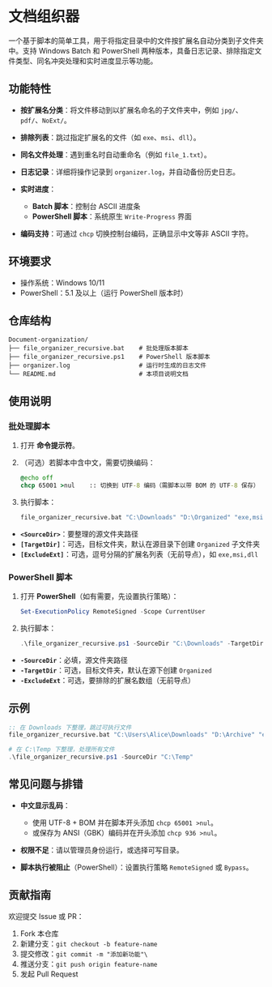 # 文档组织器

一个基于脚本的简单工具，用于将指定目录中的文件按扩展名自动分类到子文件夹中。支持 Windows Batch 和 PowerShell 两种版本，具备日志记录、排除指定文件类型、同名冲突处理和实时进度显示等功能。

## 功能特性

* **按扩展名分类**：将文件移动到以扩展名命名的子文件夹中，例如 `jpg/`、`pdf/`、`NoExt/`。
* **排除列表**：跳过指定扩展名的文件（如 `exe`、`msi`、`dll`）。
* **同名文件处理**：遇到重名时自动重命名（例如 `file_1.txt`）。
* **日志记录**：详细将操作记录到 `organizer.log`，并自动备份历史日志。
* **实时进度**：

  * **Batch 脚本**：控制台 ASCII 进度条
  * **PowerShell 脚本**：系统原生 `Write-Progress` 界面
* **编码支持**：可通过 `chcp` 切换控制台编码，正确显示中文等非 ASCII 字符。

## 环境要求

* 操作系统：Windows 10/11
* PowerShell：5.1 及以上（运行 PowerShell 版本时）

## 仓库结构

```
Document-organization/
├── file_organizer_recursive.bat    # 批处理版本脚本
├── file_organizer_recursive.ps1    # PowerShell 版本脚本
├── organizer.log                   # 运行时生成的日志文件
└── README.md                       # 本项目说明文档
```

## 使用说明

### 批处理脚本

1. 打开 **命令提示符**。
2. （可选）若脚本中含中文，需要切换编码：

   ```bat
   @echo off
   chcp 65001 >nul    :: 切换到 UTF-8 编码（需脚本以带 BOM 的 UTF-8 保存）
   ```
3. 执行脚本：

   ```bat
   file_organizer_recursive.bat "C:\Downloads" "D:\Organized" "exe,msi,dll"
   ```

* **`<SourceDir>`**：要整理的源文件夹路径
* **`[TargetDir]`**：可选，目标文件夹，默认在源目录下创建 `Organized` 子文件夹
* **`[ExcludeExt]`**：可选，逗号分隔的扩展名列表（无前导点），如 `exe,msi,dll`

### PowerShell 脚本

1. 打开 **PowerShell**（如有需要，先设置执行策略）：

   ```powershell
   Set-ExecutionPolicy RemoteSigned -Scope CurrentUser
   ```
2. 执行脚本：

   ```powershell
   .\file_organizer_recursive.ps1 -SourceDir "C:\Downloads" -TargetDir "D:\Organized" -ExcludeExt "exe","msi","dll"
   ```

* **`-SourceDir`**：必填，源文件夹路径
* **`-TargetDir`**：可选，目标文件夹，默认在源下创建 `Organized`
* **`-ExcludeExt`**：可选，要排除的扩展名数组（无前导点）

## 示例

```bat
:: 在 Downloads 下整理，跳过可执行文件
file_organizer_recursive.bat "C:\Users\Alice\Downloads" "D:\Archive" "exe,msi"
```

```powershell
# 在 C:\Temp 下整理，处理所有文件
.\file_organizer_recursive.ps1 -SourceDir "C:\Temp"
```

## 常见问题与排错

* **中文显示乱码**：

  * 使用 UTF-8 + BOM 并在脚本开头添加 `chcp 65001 >nul`。
  * 或保存为 ANSI（GBK）编码并在开头添加 `chcp 936 >nul`。
* **权限不足**：请以管理员身份运行，或选择可写目录。
* **脚本执行被阻止**（PowerShell）：设置执行策略 `RemoteSigned` 或 `Bypass`。

## 贡献指南

欢迎提交 Issue 或 PR：

1. Fork 本仓库
2. 新建分支：`git checkout -b feature-name`
3. 提交修改：`git commit -m "添加新功能"\`
4. 推送分支：`git push origin feature-name`
5. 发起 Pull Request

##
